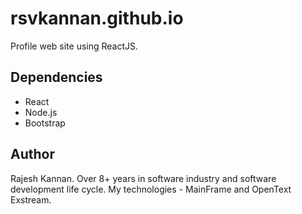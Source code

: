 # rsvkannan.github.io
Profile web site using ReactJS.

## Dependencies

- React 
- Node.js
- Bootstrap

## Author

Rajesh Kannan.
Over 8+ years in software industry and software development life cycle. My technologies - MainFrame and OpenText Exstream.


